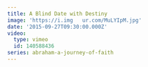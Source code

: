 ```yaml
---
title: A Blind Date with Destiny
image: 'https://i.img   ur.com/MuLYIpM.jpg'
date: '2015-09-27T09:30:00.000Z'
video:
  type: vimeo
  id: 140588436
series: abraham-a-journey-of-faith
---
```


